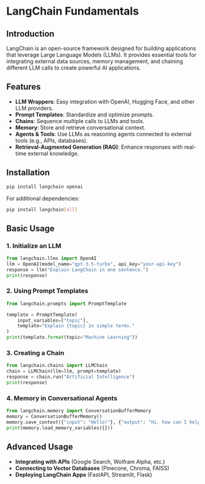 # LangChain Fundamentals

## Introduction
LangChain is an open-source framework designed for building applications that leverage Large Language Models (LLMs). It provides essential tools for integrating external data sources, memory management, and chaining different LLM calls to create powerful AI applications.

## Features
- **LLM Wrappers**: Easy integration with OpenAI, Hugging Face, and other LLM providers.
- **Prompt Templates**: Standardize and optimize prompts.
- **Chains**: Sequence multiple calls to LLMs and tools.
- **Memory**: Store and retrieve conversational context.
- **Agents & Tools**: Use LLMs as reasoning agents connected to external tools (e.g., APIs, databases).
- **Retrieval-Augmented Generation (RAG)**: Enhance responses with real-time external knowledge.

## Installation
```bash
pip install langchain openai
```
For additional dependencies:
```bash
pip install langchain[all]
```

## Basic Usage
### 1. Initialize an LLM
```python
from langchain.llms import OpenAI
llm = OpenAI(model_name="gpt-3.5-turbo", api_key="your-api-key")
response = llm("Explain LangChain in one sentence.")
print(response)
```

### 2. Using Prompt Templates
```python
from langchain.prompts import PromptTemplate

template = PromptTemplate(
    input_variables=["topic"],
    template="Explain {topic} in simple terms."
)
print(template.format(topic="Machine Learning"))
```

### 3. Creating a Chain
```python
from langchain.chains import LLMChain
chain = LLMChain(llm=llm, prompt=template)
response = chain.run("Artificial Intelligence")
print(response)
```

### 4. Memory in Conversational Agents
```python
from langchain.memory import ConversationBufferMemory
memory = ConversationBufferMemory()
memory.save_context({"input": "Hello!"}, {"output": "Hi, how can I help?"})
print(memory.load_memory_variables({}))
```

## Advanced Usage
- **Integrating with APIs** (Google Search, Wolfram Alpha, etc.)
- **Connecting to Vector Databases** (Pinecone, Chroma, FAISS)
- **Deploying LangChain Apps** (FastAPI, Streamlit, Flask)
